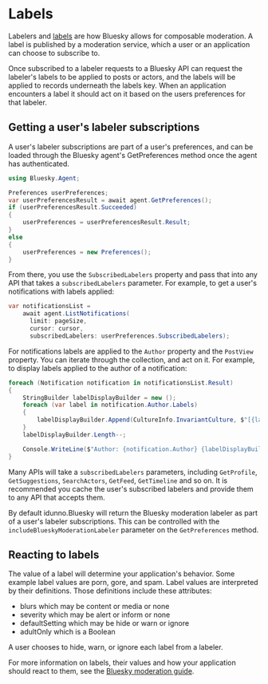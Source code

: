 # <a name="labels">Labels</a>
Labelers and [labels](https://docs.bsky.app/docs/advanced-guides/moderation) are how Bluesky allows for composable moderation.
A label is published by a moderation service, which a user or an application can choose to subscribe to.

Once subscribed to a labeler requests to a Bluesky API can request the labeler's labels to be applied to posts or actors,
and the labels will be applied to records underneath the labels key. When an application encounters a label it should act on it based on
the users preferences for that labeler.

## <a name="labelSubscriptions">Getting a user's labeler subscriptions</a>
A user's labeler subscriptions are part of a user's preferences, and can be loaded through the Bluesky agent's GetPreferences method once
the agent has authenticated.

```c#
using Bluesky.Agent;

Preferences userPreferences;
var userPreferencesResult = await agent.GetPreferences();
if (userPreferencesResult.Succeeded)
{
    userPreferences = userPreferencesResult.Result;
}
else
{
    userPreferences = new Preferences();
}
````

From there, you use the `SubscribedLabelers` property and pass that into any API that takes a `subscribedLabelers` parameter.
For example, to get a user's notifications with labels applied:

```c#
var notificationsList =
    await agent.ListNotifications(
      limit: pageSize,
      cursor: cursor,
      subscribedLabelers: userPreferences.SubscribedLabelers);
```

For notifications labels are applied to the `Author` property and the `PostView` property. You can iterate through the collection, and act on it.
For example, to display labels applied to the author of a notification:

```c#
foreach (Notification notification in notificationsList.Result)
{
    StringBuilder labelDisplayBuilder = new ();
    foreach (var label in notification.Author.Labels)
    {
        labelDisplayBuilder.Append(CultureInfo.InvariantCulture, $"[{label.Value}] ");
    }
    labelDisplayBuilder.Length--;

    Console.WriteLine($"Author: {notification.Author} {labelDisplayBuilder}");
}
```

Many APIs will take a `subscribedLabelers` parameters, including `GetProfile`, `GetSuggestions`, `SearchActors`, `GetFeed`, `GetTimeline` and so on.
It is recommended you cache the user's subscribed labelers and provide them to any API that accepts them.

By default idunno.Bluesky will return the Bluesky moderation labeler as part of a user's labeler subscriptions. This can be controlled
with the `includeBlueskyModerationLabeler` parameter on the `GetPreferences` method.

## <a name="labelReacting">Reacting to labels</a>
The value of a label will determine your application's behavior. Some example label values are porn, gore, and spam.
Label values are interpreted by their definitions. Those definitions include these attributes:

* blurs which may be content or media or none
* severity which may be alert or inform or none
* defaultSetting which may be hide or warn or ignore
* adultOnly which is a Boolean

A user chooses to hide, warn, or ignore each label from a labeler.

For more information on labels, their values and how your application should react to them, see the
[Bluesky moderation guide](https://docs.bsky.app/docs/advanced-guides/moderation).
